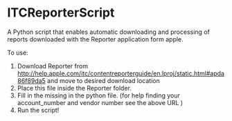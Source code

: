 # ITCReporterScript
A Python script that enables automatic downloading and processing of reports downloaded with the Reporter application form apple.

To use:
1) Download Reporter from http://help.apple.com/itc/contentreporterguide/en.lproj/static.html#apda86f89da5 and move to desired download location
2) Place this file inside the Reporter folder.
3) Fill in the missing in the python file. (for help finding your account_number and vendor number see the above URL )
4) Run the script!
